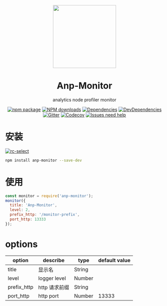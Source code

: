 <p align="center">
  <a href="https://github.com/Paul-Long/fast-table">
    <img width="200" src="http://houym-1254119810.picsh.myqcloud.com/logo-200_150.png">
  </a>
</p>

<h1 align="center">Anp-Monitor</h1>

<div align="center">

analytics node profiler monitor

[![npm package](https://img.shields.io/npm/v/anp-monitor.svg?style=flat)](https://www.npmjs.com/package/anp-monitor)
[![NPM downloads](http://img.shields.io/npm/dm/anp-monitor.svg?style=flat-square)](http://npmjs.com/anp-monitor)
[![Dependencies](https://img.shields.io/david/paul-long/anp-monitor.svg?style=flat-square)](https://david-dm.org/paul-long/anp-monitor)
[![DevDependencies](https://img.shields.io/david/dev/paul-long/anp-monitor.svg?style=flat-square)](https://david-dm.org/paul-long/anp-monitor?type=dev)
[![Gitter](https://img.shields.io/gitter/room/paul-long/anp-monitor.svg?style=flat-square)](https://gitter.im/paul-long/paul-long?utm_source=badge&utm_medium=badge&utm_campaign=pr-badge)
[![Codecov](https://img.shields.io/coveralls/github/paul-long/anp-monitor.svg?style=flat-square)](https://codecov.io/gh/paul-long/anp-monitor/branch/master)
[![Issues need help](https://flat.badgen.net/github/label-issues/paul-long/anp-monitor/help%20wanted/open)](https://github.com/paul-long/anp-monitor/issues?q=label%3A%22help+wanted%22)

</div>

# 安装

[![rc-select](https://nodei.co/npm/anp-monitor.png)](https://npmjs.org/package/anp-monitor)

```bash
npm install anp-monitor --save-dev
```

# 使用

```javascript
const monitor = require('anp-monitor');
monitor({
  title: 'Anp-Monitor',
  level: 2,
  prefix_http: '/monitor-prefix',
  port_http: 13333
});
```

# options

| option      | describe      | type   | default value |
| ----------- | ------------- | ------ | ------------- |
| title       | 显示名        | String |               |
| level       | logger level  | Number |               |
| prefix_http | http 请求前缀 | String |               |
| port_http   | http port     | Number | 13333         |
